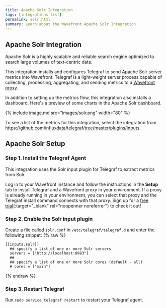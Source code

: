 ```yaml
---
title: Apache Solr Integration
tags: [integrations list]
permalink: solr.html
summary: Learn about the Wavefront Apache Solr Integration.
---
```

## Apache Solr Integration

Apache Solr is a highly scalable and reliable search engine optimized to search large volumes of text-centric data.

This integration installs and configures Telegraf to send Apache Solr server metrics into Wavefront. Telegraf is a light-weight server process capable of collecting, processing, aggregating, and sending metrics to a [Wavefront proxy](https://docs.wavefront.com/proxies.html).

In addition to setting up the metrics flow, this integration also installs a dashboard. Here's a preview of some charts in the Apache Solr dashboard.

{% include image.md src="images/solr.png" width="80" %}


To see a list of the metrics for this integration, select the integration from <https://github.com/influxdata/telegraf/tree/master/plugins/inputs>.
## Apache Solr Setup



### Step 1. Install the Telegraf Agent

This integration uses the Solr input plugin for Telegraf to extract metrics from Solr.

Log in to your Wavefront instance and follow the instructions in the **Setup** tab to install Telegraf and a Wavefront proxy in your environment. If a proxy is already running in your environment, you can select that proxy and the Telegraf install command connects with that proxy. Sign up for a [free trial](https://tanzu.vmware.com/observability?utm_source=docs.vmware.com&utm_medium=referral&utm_campaign=docs-front-page){:target="_blank" rel="noopenner noreferrer"} to check it out!

### Step 2. Enable the Solr input plugin

Create a file called `solr.conf` in `/etc/telegraf/telegraf.d` and enter the following snippet:
{% raw %}
   ```
   [[inputs.solr]]
     ## specify a list of one or more Solr servers
     servers = ["http://localhost:8983"]
     ##
     ## specify a list of one or more Solr cores (default - all)
     # cores = ["main"]

   ```
{% endraw %}
### Step 3. Restart Telegraf

Run `sudo service telegraf restart` to restart your Telegraf agent.


